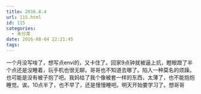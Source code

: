 ```yaml
---
title: 2016.8.4
url: 115.html
id: 115
categories:
  - 未分类
date: 2016-08-04 22:21:45
tags:
---
```


一个月没写啥了，想写点envi的，又卡住了。回家9点钟就被逼上炕，瞪眼蹬了半个点还是没睡着，玩手机也很无聊。哥哥也不知道去哪了。陷入一种莫名的烦躁。也可能是没有被子抱了吧。我妈给了我个像被套一样的东西，太薄了，也不能抱抱睡觉。诶。10点半了，也不早了，还是慢慢睡吧。明天开始要学习了。想哥哥